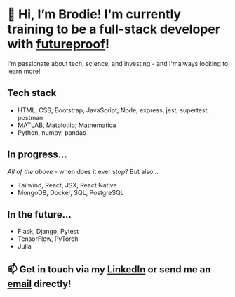 # 👋 Hi, I’m Brodie! I'm currently training to be a full-stack developer with [futureproof](getfutureproof.co.uk)!

I'm passionate about tech, science, and investing - and I'malways looking to learn more!

## Tech stack
- HTML, CSS, Bootstrap, JavaScript, Node, express, jest, supertest, postman
- MATLAB, Matplotlib; Mathematica
- Python, numpy, pandas

## In progress...

*All of the above* - when does it ever stop? 
But also...
- Tailwind, React, JSX, React Native
- MongoDB, Docker, SQL, PostgreSQL

## In the future...
- Flask, Django, Pytest
- TensorFlow, PyTorch
- Julia

## 📫 Get in touch via my [LinkedIn](linkedin.com/in/brodie-mcguire) or send me an [email](mailto:brodiedmcguire@gmail.com) directly!

<!---
brodie-m/brodie-m is a ✨ special ✨ repository because its `README.md` (this file) appears on your GitHub profile.
You can click the Preview link to take a look at your changes.
--->
